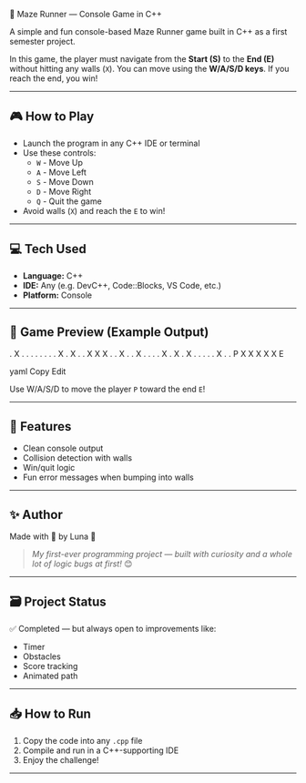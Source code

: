  🧩 Maze Runner — Console Game in C++

A simple and fun console-based Maze Runner game built in C++ as a first semester project.

In this game, the player must navigate from the **Start (S)** to the **End (E)** without hitting any walls (`X`). You can move using the **W/A/S/D keys**. If you reach the end, you win!

---

## 🎮 How to Play

- Launch the program in any C++ IDE or terminal
- Use these controls:
  - `W` - Move Up
  - `A` - Move Left
  - `S` - Move Down
  - `D` - Move Right
  - `Q` - Quit the game
- Avoid walls (`X`) and reach the `E` to win!

---

## 💻 Tech Used

- **Language:** C++
- **IDE:** Any (e.g. DevC++, Code::Blocks, VS Code, etc.)
- **Platform:** Console

---

## 📌 Game Preview (Example Output)

 . X . . . .
. . . . X . X
. . X X X . .
X . . X . . .
. X . X . X .
. . . . X . .
P X X X X X E

yaml
Copy
Edit

Use W/A/S/D to move the player `P` toward the end `E`!

---

## 🧠 Features

- Clean console output
- Collision detection with walls
- Win/quit logic
- Fun error messages when bumping into walls

---

## ✨ Author

Made with 💜 by Luna 🌙  
> *My first-ever programming project — built with curiosity and a whole lot of logic bugs at first!* 😊

---

## 🗃️ Project Status

✅ Completed — but always open to improvements like:
- Timer
- Obstacles
- Score tracking
- Animated path

---

## 📥 How to Run

1. Copy the code into any `.cpp` file
2. Compile and run in a C++-supporting IDE
3. Enjoy the challenge!

---

